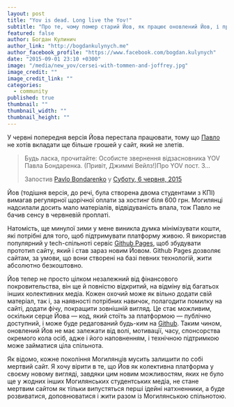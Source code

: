 ```yaml
---
layout: post
title: "Yov is dead. Long live the Yov!"
subtitle: "Про те, чому помер старий Йов, як працює оновлений Йов, і про надію на Могилянську спільноту"
featured: false
author: Богдан Кулинич
author_link: "http://bogdankulynych.me"
author_facebook_profile: "https://www.facebook.com/bogdan.kulynych"
date: "2015-09-01 23:10 +0300"
image: "/media/new_yov/cersei-with-tommen-and-joffrey.jpg"
image_credit: ""
image_credit_link: ""
categories: 
  - community
published: true
thumbnail: ""
thumbnail_width: ""
thumbnail_height: ""
---
```









У червні попередня версія Йова перестала працювати, тому що [Павло](https://www.facebook.com/bondarenkopavlo) не хотів вкладати ще більше грошей у сайт, який не злетів.

<div id="fb-root"></div><div class="fb-post" data-href="https://www.facebook.com/bondarenkopavlo/posts/929389600441297:0" data-width="750"><div class="fb-xfbml-parse-ignore"><blockquote cite="https://www.facebook.com/bondarenkopavlo/posts/929389600441297:0"><p>&#x411;&#x443;&#x434;&#x44c; &#x43b;&#x430;&#x441;&#x43a;&#x430;, &#x43f;&#x440;&#x43e;&#x447;&#x438;&#x442;&#x430;&#x439;&#x442;&#x435;: &#x41e;&#x441;&#x43e;&#x431;&#x438;&#x441;&#x442;&#x435; &#x437;&#x432;&#x435;&#x440;&#x43d;&#x435;&#x43d;&#x43d;&#x44f; &#x432;&#x456;&#x434;&#x437;&#x430;&#x441;&#x43d;&#x43e;&#x432;&#x43d;&#x438;&#x43a;&#x430; YOV &#x41f;&#x430;&#x432;&#x43b;&#x430; &#x411;&#x43e;&#x43d;&#x434;&#x430;&#x440;&#x435;&#x43d;&#x43a;&#x430;. (&#x41f;&#x440;&#x438;&#x432;&#x456;&#x442;, &#x414;&#x436;&#x438;&#x43c;&#x43c;&#x456; &#x412;&#x435;&#x439;&#x43b;&#x437;!)&#x41f;&#x440;&#x43e; YOV &#x43f;&#x43e;&#x441;&#x442;. &#x417;...</p>Запостив <a href="#" role="button">Pavlo Bondarenko</a> у&nbsp;<a href="https://www.facebook.com/bondarenkopavlo/posts/929389600441297:0">Суботу, 6 червня, 2015</a></blockquote></div></div>

Йов (тодішня версія, до речі, була створена двома студентами з КПІ) вимагав регулярної щорічної оплати за хостинг біля 600 грн. Могилянці  надсилали досить мало матеріалів, відвідуваність впала, тож Павло не бачив сенсу в червневій проплаті.

Натомість, ще минулої зими у мене виникла думка мінімізувати кошти, які потрібні для того, щоб підтримувати платформу живою. Я використав популярний у tech-спільноті сервіс [Github Pages](http://pages.github.com), щоб збудувати прототип сайту, який і став зараз новим Йовом. Github Pages дозволяє сайтам, за умови, що вони створені на базі певних технологій, жити абсолютно безкоштовно.

Йов тепер не просто цілком незалежний від фінансового покровительства, він ще й повністю відкритий, на відміну від багатьох інших колективних медіа. Кожен охочий може як вільно додати свій матеріал, так і, за наявності потрібних навичок, полагодити помилку на сайті, додати фічу, покращити зовнішній вигляд. Це стає можливим, оскільки серце Йова — код, який стоїть за платформою — публічно доступний, і може буде редагований будь-ким на [Github](http://github.com/boretskyi/boretskyi.github.io). Таким чином, оновлений Йов не має залежати від волі, мотивації, часу, спонсорства окремого кола осіб, адже і його наповненням, і технічною підтримкою може займатися ціла спільнота.

Як відомо, кожне покоління Могилянців мусить залишити по собі мертвий сайт. Я хочу вірити в те, що Йов як колективна платформа у своєму новому вигляді, завдяки цим новим можливостям, яких не було ще у жодних інших Могилянських студентських медіа, не стане мертвим сайтом як тільки випустяться перші ідейні натхненники, а буде розвиватися, доповнюватися і жити разом із Могилянською спільнотою.
